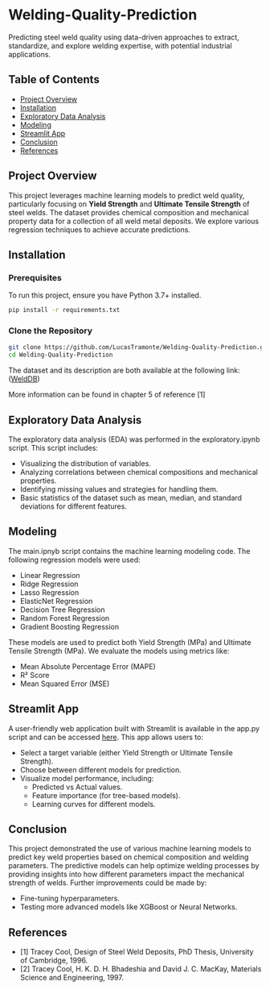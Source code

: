 # Welding-Quality-Prediction
Predicting steel weld quality using data-driven approaches to extract, standardize, and explore welding expertise, with potential industrial applications.

## Table of Contents
- [Project Overview](#project-overview)
- [Installation](#installation)
- [Exploratory Data Analysis](#exploratory-data-analysis)
- [Modeling](#modeling)
- [Streamlit App](#streamlit-app)
- [Conclusion](#conclusion)
- [References](#references)

## Project Overview

This project leverages machine learning models to predict weld quality, particularly focusing on **Yield Strength** and **Ultimate Tensile Strength** of steel welds. The dataset provides chemical composition and mechanical property data for a collection of all weld metal deposits. We explore various regression techniques to achieve accurate predictions.

## Installation

### Prerequisites
To run this project, ensure you have Python 3.7+ installed.

```bash
pip install -r requirements.txt
```

### Clone the Repository
```bash
git clone https://github.com/LucasTramonte/Welding-Quality-Prediction.git
cd Welding-Quality-Prediction
```

The dataset and its description are both available at the following link:  ([WeldDB](https://www.phase-trans.msm.cam.ac.uk/map/data/materials/welddb-b.html))

More information can be found in chapter 5 of reference [1]

## Exploratory Data Analysis

The exploratory data analysis (EDA) was performed in the exploratory.ipynb script. This script includes:

- Visualizing the distribution of variables.
- Analyzing correlations between chemical compositions and mechanical properties.
- Identifying missing values and strategies for handling them.
- Basic statistics of the dataset such as mean, median, and standard deviations for different features.

## Modeling

The main.ipnyb script contains the machine learning modeling code. The following regression models were used:

- Linear Regression
- Ridge Regression
- Lasso Regression
- ElasticNet Regression
- Decision Tree Regression
- Random Forest Regression
- Gradient Boosting Regression

These models are used to predict both Yield Strength (MPa) and Ultimate Tensile Strength (MPa). We evaluate the models using metrics like:

- Mean Absolute Percentage Error (MAPE)
- R² Score
- Mean Squared Error (MSE)

## Streamlit App

A user-friendly web application built with Streamlit is available in the app.py script and can be accessed [here](https://lucastramonte-welding-quality-prediction-app-tusid3.streamlit.app/). This app allows users to:

- Select a target variable (either Yield Strength or Ultimate Tensile Strength).
- Choose between different models for prediction.
- Visualize model performance, including:
    - Predicted vs Actual values.
    - Feature importance (for tree-based models).
    - Learning curves for different models.

## Conclusion
This project demonstrated the use of various machine learning models to predict key weld properties based on chemical composition and welding parameters. The predictive models can help optimize welding processes by providing insights into how different parameters impact the mechanical strength of welds. Further improvements could be made by:

- Fine-tuning hyperparameters.
- Testing more advanced models like XGBoost or Neural Networks.

## References
- [1] Tracey Cool, Design of Steel Weld Deposits, PhD Thesis, University of Cambridge, 1996.
- [2] Tracey Cool, H. K. D. H. Bhadeshia and David J. C. MacKay, Materials Science and Engineering, 1997.